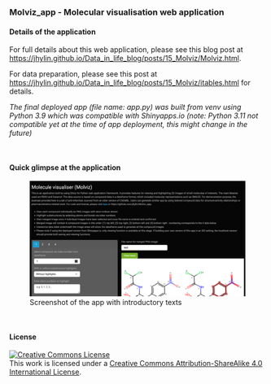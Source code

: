 ### Molviz_app - Molecular visualisation web application

#### Details of the application

For full details about this web application, please see this blog post at https://jhylin.github.io/Data_in_life_blog/posts/15_Molviz/Molviz.html. 

For data preparation, please see this post at https://jhylin.github.io/Data_in_life_blog/posts/15_Molviz/itables.html for details.

*The final deployed app (file name: app.py) was built from venv using Python 3.9 which was compatible with Shinyapps.io (note: Python 3.11 not compatible yet at the time of app deployment, this might change in the future)*

<br>

#### Quick glimpse at the application

<figure>
    <img src="Molviz_app_1.png"
         alt="Screenshot of the app with introductory texts">
    <figcaption>Screenshot of the app with introductory texts</figcaption>
</figure>

<br>

#### License

<a rel="license" href="http://creativecommons.org/licenses/by-sa/4.0/"><img alt="Creative Commons License" style="border-width:0" src="https://i.creativecommons.org/l/by-sa/4.0/88x31.png" /></a><br />This work is licensed under a <a rel="license" href="http://creativecommons.org/licenses/by-sa/4.0/">Creative Commons Attribution-ShareAlike 4.0 International License</a>.